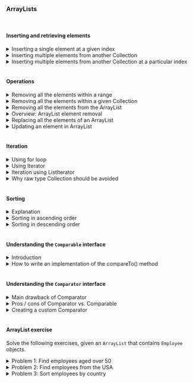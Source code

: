 ### ArrayLists

<br />

#### Inserting and retrieving elements 

<details>
<summary>Inserting a single element at a given index</summary>

`list.add(int index, E element);`

</details>


<details>
<summary>Inserting multiple elements from another Collection</summary>

`list.addAll(Collection c);`

</details>


<details>
<summary>Inserting multiple elements from another Collection at a particular index</summary>

`list.addAll(int index, Collection c);`

</details>

<br />

#### Operations

<details>
<summary>Removing all the elements within a range</summary>

This method is not defined in the `List` class.
So, it can be used only when the reference type is also `ArrayList` and not `List`.

`list.removeRange(int fromIndex, int toIndex);`

</details>


<details>
<summary>Removing all the elements within a given Collection</summary>

`list.removeAll(Collection c);`

</details>


<details>
<summary>Removing all the elements from the ArrayList</summary>

`list.clear();`

<blockquote>
We saw that <code>remove(int index)</code> removes a method at the given index and <code>remove(Object o)</code> removes the given object from the <code>ArrayList</code>.
Suppose we have an <code>ArrayList</code> that contains five elements, i.e., <code>[13, 21, 43, 2, 9]</code>.
Now, if we do <code>list.remove(2)</code>, then which overloaded method will be called?
Will <code>remove(int index)</code> be called or <code>remove(Object o)</code> be called?
<code>remove(int index)</code> will be called because we are passing a primitive to the <code>remove</code> method.
If we want to delete element **2**, we should call <code>remove(Integer.valueOf(2))</code> because elements are stored in an <code>ArrayList</code> as objects and not primitives.
</blockquote>

</details>


<details>
<summary>Overview: ArrayList element removal</summary>

```java
import java.util.ArrayList;
import java.util.List;

public class ArrayListDemo {
    public static void main(String[] args) {
        List<Integer> list = new ArrayList<>();
        list.add(10);
        list.add(20);
        list.add(30);
        list.add(40);
        list.add(50);
        list.add(60);
        list.add(70);
        list.add(80);

        System.out.println(list);

        list.remove(1);  // This will remove the element at index 1 i.e 20.
        System.out.println(list);

        list.remove(Integer.valueOf(30)); // This will remove 30 from the list
        System.out.println(list);

        list.clear(); //This will remove all the elements from the list.
        System.out.println(list);
    }
}
```

</details>


<details>
<summary>Replacing all the elements of an ArrayList</summary>

```java
import java.util.ArrayList;
import java.util.List;

public class ArrayListDemo {
	public static void main(String[] args) {
		List<String> list = new ArrayList<>();
		list.add("apple");
		list.add("banana");

		list.replaceAll((element) -> element.toUpperCase());

		System.out.println(list);
	}
}
```

</details>


<details>
<summary>Updating an element in ArrayList</summary>

`list.set(int index, E e);`

</details>

<br />

#### Iteration

<details>
<summary>Using for loop</summary>

This section is omitted for now.

</details>


<details>
<summary>Using Iterator</summary>

The `iterator()` method in `ArrayList` returns an `Iterator` type object.
The `Iterator` interface declares the below methods that help with iterating an `ArrayList`.

1. `hasNext()` - This method returns true if there are more elements in the list; otherwise, it returns false.
2. `next()` - This method returns the next element in the list. Before calling `next()`, we should always call `hasNext()` to verify that there is an element; otherwise, `NoSuchElementException` will be thrown.
3. `remove()` - This method removes the last element returned by the iterator. It can be called only once per call to the `next()` method.
4. `forEachRemaining(Consumer<? super E> action)` - This method was introduced in Java 8. It performs the given action for each remaining element until all elements have been processed or the action throws an exception. This method's benefit is that we do not need to check if there is a next element every time.

**Example**: Iterating an `ArrayList` using `Iterator`

```java
import java.util.ArrayList;
import java.util.Iterator;
import java.util.List;

public class ArrayListDemo {
	public static void main(String[] args) {
		List<Integer> list = new ArrayList<>();
		list.add(10);
		list.add(20);
		list.add(30);
		list.add(40);
		list.add(10);

		Iterator<Integer> itr = list.iterator();

		while(itr.hasNext()) {
			System.out.println(itr.next());
		}

		// Iterating using forEachRemaining() method
		System.out.println("Iterating using forEachRemaining() method");
		Iterator<Integer> newItr = list.iterator();
		newItr.forEachRemaining(element -> System.out.println(element));
	}
}
```

If we try to directly remove an element while iterating an `ArrayList` using an iterator, then `ConcurrentModificationException` will also be thrown.
We should always use the `remove()` method in the iterator to remove an element from the `ArrayList`.

The below program will fail because we are trying to delete the element from the list directly.

```java
import java.util.ArrayList;
import java.util.Iterator;
import java.util.List;

public class ArrayListDemo {
	public static void main(String[] args) {
		List<Integer> list = new ArrayList<>();
		list.add(10);
		list.add(20);
		list.add(30);
		list.add(40);
		list.add(10);

		Iterator<Integer> itr = list.iterator();
		while (itr.hasNext()) {
			int next = itr.next();
			if (next == 30) { list.remove(Integer.valueOf(30)); }
		}
	}
}
```

The code shown below is the correct way to delete an element from the list.

```java
import java.util.ArrayList;
import java.util.Iterator;
import java.util.List;

public class ArrayListDemo {
	public static void main(String[] args) {
		List<Integer> list = new ArrayList<>();
		list.add(10);
		list.add(20);
		list.add(30);
		list.add(40);
		list.add(10);

		Iterator<Integer> itr = list.iterator();
		while (itr.hasNext()) {
			int next = itr.next();
			if (next == 30) { itr.remove(); }
		}
		System.out.println(list);
	}
}
```

`ConcurrentModificationException` will also be thrown if an element is added to the `ArrayList` after the iterator is created.

```java
import java.util.ArrayList;
import java.util.Iterator;
import java.util.List;

public class ArrayListDemo {
	public static void main(String[] args) {
		List<Integer> list = new ArrayList<>();
		list.add(34);
		list.add(45);

		Iterator<Integer> itr = list.iterator();
		list.add(54);
		while (itr.hasNext()) { System.out.println(itr.next()); }
	}
}
```

</details>


<details>
<summary>Iteration using ListIterator</summary>

The `Iterator` provides very limited capabilities as we can iterate only in the forward direction and we can't update or insert an element to the list while iterating.
To overcome these problems, we can use `ListIterator`.
The `listIterator()` method returns an object of type `ListIterator` which can then be used to iterate the `ArrayList`.

Below are the methods that are available in the `ListIterator` interface.

1. `hasNext()` - This method is used to check if there is a next element in the list when the list is iterated in the forward direction.
2. `next()` - This method returns the next element in the list and advances the cursor position.
3. `hasPrevious()` - This method is used to check if there is a next element in the list when the list is iterated in the backward direction.
4. `previous()` - This method returns the previous element in the list and moves the cursor position backward.
5. `nextIndex()` - This method returns the index of the element that would be returned by a subsequent call to `next()`. It returns the list size if the list iterator is at the end of the list.
6. `previousIndex()` - This method returns the index of the element that would be returned by a subsequent call to `previous()`. It returns **-1** if the list iterator is at the beginning of the list.
7. `remove()` - This method removes the last element that was returned by `next()` or `previous()` from the list. This call can only be made once per call to `next()` or `previous()`. It can be made only if `add()` has not been called after the last call to `next()` or `previous()`.
8. `set(E e)` - This method replaces the last element returned by `next()` or `previous()` with the specified element. This call can be made only if neither `remove()` nor `add()` have been called after the last call to `next()` or `previous()`.
9. `add(E e)` - This method inserts the specified element into the list. The element is inserted immediately before the element that would be returned by `next()`, if any, and after the element that would be returned by `previous()`, if any.

The below example shows `ListIterator` working.

```java
import java.util.ArrayList;
import java.util.List;
import java.util.ListIterator;

public class ArrayListDemo {
	public static void main(String[] args) {
		List<Integer> list = new ArrayList<>();
		list.add(10);
		list.add(20);
		list.add(30);
		list.add(40);

		// Getting ListIterator
		ListIterator<Integer> listIterator = list.listIterator();

		// Traversing elements
		System.out.println("Forward Direction Iteration:");
		while (listIterator.hasNext()) {
			System.out.println("Next element is " + listIterator.next() + 
			" and next index is " + listIterator.nextIndex());
		}

		// Traversing elements, the iterator is at the end at this point
		System.out.println("Backward Direction Iteration:");
		while (listIterator.hasPrevious()) {
			System.out.println("Previous element is " + listIterator.previous() + 
			" and previous index is " + listIterator.previousIndex());
		}
	}
}
```

</details>


<details>
<summary>Why raw type Collection should be avoided</summary>

Whenever we create a `Collection`, we should provide the type of object it can hold.
This is called parameterized type `Collection`.
A raw type `Collection` does not have any type of safety, and an object of any type can be inserted into it.
In the below example, we have created a raw type `ArrayList`.
Elements of `Integer` and `String` type are added to it.
This code will compile but will fail at run-time with `ClassCastException`.
This would have been avoided if we had used parameterized type.

```java
import java.util.ArrayList;
import java.util.List;

public class ArrayListDemo {
	public static void doSomeWork(List list) {
		list.add("India");
	}

	public static void main(String[] args) {
		List list = new ArrayList<>();
		list.add(10);
		list.add(20);
		doSomeWork(list);

		Integer i = (Integer) list.get(2);
	}
}
```

</details>

<br />

#### Sorting

<details>
<summary>Explanation</summary>

In Java 8, the `sort(Comparator<? super E> c)` method was added to the `List` interface.
If we look at the implementation of the `Collections.sort()` method, then we will find that it internally calls the `sort()` method of the `List` interface.
The code is shown below:

```
public static <T extends Comparable<? super T>> void sort(List<T> list) {
    list.sort(null);
}
```

Let's see how the `sort()` method if the `List` interface sorts a list.
When the `sort()` method is called, an array containing all elements in this list is created and sorted.
After sorting the array, the list is iterated and each element is reset from the corresponding position in the array.

The elements are first copied to an array and then sorted because it takes less time to sort a _linked list_ using this approach.

</details>


<details>
<summary>Sorting in ascending order</summary>

The `Collections` class contains a `sort(List<T> list)` method, which is used to sort an `ArrayList`.
This method takes an `ArrayList` as input and sorts it in ascending order.

In the `sort(List<T> list)` method, `T` represents the type of object that is stored in the `ArrayList`.
The `Collections.sort(List<T> list)` method takes an `ArrayList` of type `T` object as input.
`T` must implement the `Comparable` interface; otherwise, the code will not compile.

```java
import java.util.ArrayList;
import java.util.Collections;
import java.util.List;

public class ArrayListSortAscendingDemo {
    
    public static void main(String[] args) {
        List<Integer> list = new ArrayList<>();
        list.add(36);
        list.add(15);
        list.add(11);
        list.add(83);
        list.add(37);
        list.add(97);
        
        Collections.sort(list);
        System.out.println("ArrayList is in ascending order: " + list);
    }
    
}
```

**Output**:

```
ArrayList is in ascending order: [11, 15, 36, 37, 83, 97]
```

There is another way to sort an `ArrayList` using **streams**, which is a feature added in Java 8.

Once a stream is created, then we can use the `sorted()` method of the **Stream** class, which returns the stream of objects in sorted order.

```java
import java.util.ArrayList;
import java.util.List;
import java.util.stream.Collectors;

public class ArrayListStreamSortAscendingDemo {

    public static void main(String[] args) {
        List<Integer> list = new ArrayList<>();
        list.add(36);
        list.add(15);
        list.add(11);
        list.add(83);
        list.add(37);
        list.add(97);

        List<Integer> sortedList = list.stream().sorted().collect(Collectors.toList());
        System.out.println("ArrayList is in ascending order: " + list);
    }

}
```

**Output**:

```
ArrayList is in ascending order: [11, 15, 36, 37, 83, 97]
```

</details>


<details>
<summary>Sorting in descending order</summary>

There is another overloaded version of the `sort()` method, i.e., `sort(List<T> list, Comparator<? super T> c)`, which takes a `List` and `Comparator` object as input.

```java
import java.util.ArrayList;
import java.util.Collections;
import java.util.List;

public class ArrayListSortDescendingDemo {
    
    public static void main(String[] args) {
        List<Integer> list = new ArrayList<>();
        list.add(36);
        list.add(15);
        list.add(11);
        list.add(83);
        list.add(37);
        list.add(97);
        
        Collections.sort(list, Collections.reverseOrder());
        System.out.println("ArrayList is in descending order: " + list);
    }
    
}
```

**Output**:

```
ArrayList is in descending order: [97, 83, 37, 36, 15, 11]
```

The `ArrayList` can be sorted in reverse order using streams by passing `Comparator.reverseOrder()` to the `sorted()` method.

```java
import java.util.ArrayList;
import java.util.Comparator;
import java.util.List;
import java.util.stream.Collectors;

public class ArrayListStreamSortDescendingDemo {

    public static void main(String[] args) {
        List<Integer> list = new ArrayList<>();
        list.add(36);
        list.add(15);
        list.add(11);
        list.add(83);
        list.add(37);
        list.add(97);

        list.stream().sorted(Comparator.reverseOrder()).collect(Collectors.toList());
        System.out.println("ArrayList is in descending order: " + list);
    }

}
```

**Output**:

```
ArrayList is in descending order: [97, 83, 37, 36, 15, 11]
```

</details>

<br />

#### Understanding the `Comparable` interface

<details>
<summary>Introduction</summary>

The `Collections.sort()` method sorts the given `List` in ascending order.
How does the `sort()` method decide which element is smaller and which one is larger?

Each numeric wrapper class (`Integer`, `Double`, or `Long`), the `String` class, and the `Date` class implements an interface called `Comparable`.
This interface contains a `compareTo(T o)` method which is used by sorting methods to srot the `Collection`.
This method returns a negative integer, zero, or a positive integer if the `this` object is less than, equal to, or greater than the object passed as an argument.

<blockquote>
If we use the <code>Collections.sort(List<T> list)</code> method to sort an <code>ArrayList</code>, then the class whose objects are stored in the <code>ArrayList</code> must implement the <code>Comparable</code> interface.
If the <code>ArrayList</code> stores an <code>Integer</code>, a <code>Long</code>, or a <code>String</code>, then we don't need to worry as these classes already implement the <code>Comparable</code> interface.
But if the <code>ArrayList</code> stores a custom class object, then that class must implement the <code>Comparable</code> interface.
</blockquote>

In the below example, we have a custom class called `Employee`.
We have stored some `Employee` objects in an `ArrayList`, and we need to sort it.
The below example will not compile as the `Employee` class does not implement the `Comparable` interface.

```java
import java.util.ArrayList;
import java.util.Collections;
import java.util.List;

class Employee {
    String name;
    int age;
    public Employee(String name, int age) {
        super();
        this.name = name;
        this.age = age;
    }
}

public class ArrayListComparableDemo {
    public static void main(String[] args) {
        List<Employee> list = new ArrayList<>();
        list.add(new Employee("Jane", 29));
        list.add(new Employee("Alex", 54));
        
        Collections.sort(list);
        System.out.println("ArrayList in ascending order: " + list);
    }
}
```

In the below example, the `Employee` class implements the `Comparable` interface.
The code will run successfully and will sort the `Employee` objects in ascending order of their age.

```java
import java.util.ArrayList;
import java.util.Collections;
import java.util.List;

class Employee implements Comparable<Employee> {
    String name;
    int age;
    public Employee(String name, int age) {
        this.name = name;
        this.age = age;
    }
    @Override
    public int compareTo(Employee employee) {
        /* 
         * Sort the employees based on age in ascending order.
         * Returns a negative integer, zero, or a positive integer according to whether the age of this Employee
         *   is less than, equal to, or greater than the specified object.
         */
        return this.age = employee.age;
    }
}

public class ArrayListComparableDemo {
    public static void main(String[] args) {
        List<Employee> list = new ArrayList<>();
        list.add(new Employee("Jane", 29));
        list.add(new Employee("Alex", 54));
        list.add(new Employee("Matt", 19));
        list.add(new Employee("Roy", 72));

        Collections.sort(list);
        for (Employee emp : list) {
            System.out.println("Employee Name: " + emp.name + ", Employee Age: " + emp.age);
        }
    }
}
```

**Output**

```
Employee Name: Jane, Employee Age: 29
Employee Name: Alex, Employee Age: 29
Employee Name: Matt, Employee Age: 29
Employee Name: Roy, Employee Age: 29
```

</details>


<details>
<summary>How to write an implementation of the compareTo() method</summary>

Let's say you have a custom class, and you need to write the implementation of the `compareTo()` method.

The first step will be to select the fields within that class where you need to sort the objects.
For example, if you have a `Vehicle` class, you might want to sort vehicles based on the year in which they were sold.

Once you have decided the field whre the sorting will be done, then the second step will be to write the implementation of the `compareTo()` method.
The `compareTo(T o)` method takes only one object as an input.
The comparison is made with the calling object.
Let's say we have two `Vehicle` class objects.

```
Vehicle v_1 = new Vehicle();
Vehicle v_2 = new Vehicle();
```

Then `v_1.compareTo(v2)` should return:

1. **-1** if the production year of `v_1` is less than the production year of `v_2`.
2. **1** if the production year of `v_1` is greater than the production year of `v_2`.
3. **0** if the production year of `v_1` is equal to the production year of `v_2`.

If we need to sort the `Vehicle` class on the basis of the year it was made, the logic will look as below:

```java
import java.util.ArrayList;
import java.util.Collections;
import java.util.List;

class Vehicle implements Comparable<Vehicle> {
    String brand;
    Integer makeYear;
    public Vehicle(String brand, Integer makeYear) {
        this.brand = brand;
        this.makeYear = makeYear;
    }
    @Override
    public int compareTo(Vehicle o) {
        /*
         * The compareTo() method of the Integer class can also be used:
         *   return this.makeYear.compareTo(o.makeYear);
         */
        return this.makeYear - o.makeYear;
    }
}

public class ArrayListComparableDemo {
    public static void main(String[] args) {
        List<Vehicle> list = new ArrayList<>();
        list.add(new Vehicle("Volkswagen", 2010));
        list.add(new Vehicle("Audi", 2009));
        list.add(new Vehicle("Ford", 2001));
        list.add(new Vehicle("BMW", 2015));

        Collections.sort(list);
        for (Vehicle vehicle1 : list) {
            System.out.println("Vehicle Brand: " + vehicle1.brand + ", Vehicle Make: " + vehicle1.makeYear);
        }
    }
}
```

**Output**

```
Vehicle Brand: Ford, Vehicle Make: 2001
Vehicle Brand: Audi, Vehicle Make: 2009
Vehicle Brand: Volkswagen, Vehicle Make: 2010
Vehicle Brand: BMW, Vehicle Make: 2015
```

If we need to sort the `Vehicle` class on the basis of the brand name, the logic will be as below:

```java
import java.util.ArrayList;
import java.util.Collections;
import java.util.List;

class Vehicle implements Comparable<Vehicle> {
    String brand;
    Integer makeYear;
    public Vehicle(String brand, Integer makeYear) {
        this.brand = brand;
        this.makeYear = makeYear;
    }
    @Override
    public int compareTo(Vehicle o) {
        /*
         * Using the compareTo() method of the String class.
         */
        return this.brand.compareTo(o.brand);
    }
}

public class ArrayListComparableDemo {
    public static void main(String[] args) {
        List<Vehicle> list = new ArrayList<>();
        list.add(new Vehicle("Volkswagen", 2010));
        list.add(new Vehicle("Audi", 2009));
        list.add(new Vehicle("Ford", 2001));
        list.add(new Vehicle("BMW", 2015));

        Collections.sort(list);
        for (Vehicle vehicle1 : list) {
            System.out.println("Vehicle Brand: " + vehicle1.brand + ", Vehicle Make: " + vehicle1.makeYear);
        }
    }
}
```

**Output**

```
Vehicle Brand: Audi, Vehicle Make: 2009
Vehicle Brand: BMW, Vehicle Make: 2015
Vehicle Brand: Ford, Vehicle Make: 2001
Vehicle Brand: Volkswagen, Vehicle Make: 2010
```

</details>

<br />

#### Understanding the `Comparator` interface

<details>
<summary>Main drawback of Comparator</summary>

One of the major drawbacks of using a `Comparable` interface is that the comparing logic becomes fixed.
For instance, if we have a `Vehicle` class, then it can be sorted either on the basis of the brand or the production year depending on the implementation of the `compareTo()` method.

</details>

<details>
<summary>Pros / cons of Comparator vs. Comparable</summary>

If we need some flexibility in sorting, we should use the `Comparator` interface instead of the `Comparable` interface.
The `Comparator` interface has a method

`compare(T o1, T o2)`

which takes two objects, `o1` and `o2` as parameters. It returns

- **-1** if `o1 < o2`
- **1** if `o1 > o2`
- **0** if `o1 == o2`

If we need to use the `Comparator` interface, then we can't use the `Collections.sort(List<T> t)` method as `T` should implement the `Comparable` interface.
There is another overloaded method

`sort(List<T> list, Comparator<? super T> c)`

that takes the list as well as a `Comparator` object as input.
It then sorts the list based on the logic provided in the `Comparator` implementation.

</details>

<details>
<summary>Creating a custom Comparator</summary>

The below code shows how to create a custom `Comparator`.
We will create two custom comparators: one for sorting by brand and one for sorting by year.

#### `BrandComparator.java`

```java
import java.util.Comparator;

class BrandComparator implements Comparator<Vehicle> {
    @Override
    public int compare(Vehicle o1, Vehicle o2) {
        return o1.brand.compareTo(o2.brand);
    }
}
```

#### `MakeYearComparator.java`

```java
import java.util.Comparator;

class MakeYearComparator implements Comparator<Vehicle> {
    @Override
    public int compare(Vehicle o1, Vehicle o2) {
        return o1.makeYear.compareTo(o2.makeYear);
    }
}
```

#### `Vehicle.java`

```java
class Vehicle {
    String brand;
    Integer makeYear;
    public Vehicle(String brand, Integer makeYear) {
        super();
        this.brand = brand;
        this.makeYear = makeYear;
    }
}
```

In the below example, we have used both the Comparators to sort on the basis of brand and production year.

#### `ArrayListComparatorDemo.java`

```java
import java.util.ArrayList;
import java.util.Collections;
import java.util.List;

public class ArrayListComparatorDemo1 {
	public static void main(String[] args) {
		List<Vehicle> list = new ArrayList<>();
		list.add(new Vehicle("Volkswagen", 2010));
		list.add(new Vehicle("Audi", 2009));
		list.add(new Vehicle("Ford", 2001));
		list.add(new Vehicle("BMW", 2015));

        System.out.println("Sorting by brand name.");
		Collections.sort(list, new BrandComparator());
		for (Vehicle vehicle : list) {
			System.out.println("Vehicle Brand: " + vehicle.brand + ", Vehicle Make: " + vehicle.makeYear);
		}
		
		System.out.println("Sorting by make year.");
		Collections.sort(list, new MakeYearComparator());
		for (Vehicle vehicle : list) {
			System.out.println("Vehicle Brand: " + vehicle.brand + ", Vehicle Make: " + vehicle.makeYear);
		}
	}
}
```

We can also use an anonymous class in the sort method instead of creating a separate class that implements Comparator. This is shown in the below example.

#### `Vehicle.java`

```java
class Vehicle {
    String brand;
    Integer makeYear;
    public Vehicle(String brand, Integer makeYear) {
        super();
        this.brand = brand;
        this.makeYear = makeYear;
    }
}
```

#### `ArrayListComparatorDemo2.java`

```java
import java.util.ArrayList;
import java.util.Collections;
import java.util.Comparator;
import java.util.List;

public class ArrayListComparatorDemo2 {
    
    public static void main(String[] args) {
        List<Vehicle> list = new ArrayList<>();
        list.add(new Vehicle("Volkswagen", 2010));
        list.add(new Vehicle("Audi", 2009));
        list.add(new Vehicle("Ford", 2001));
        list.add(new Vehicle("BMW", 2015));
        System.out.println("Sorting by brand name");
        Collections.sort(list, new Comparator<Vehicle>() {
            
            @Override
            public int compare(Vehicle o1, Vehicle o2) {
                return o1.brand.compareTo(o2.brand);
            }
        });

        for (Vehicle vehicle : list) {
            System.out.println("Vehicle Brand: " + vehicle.brand + ", Vehicle Make: " + vehicle.makeYear);
        }

        System.out.println("Sorting by make year");
        Collections.sort(list, new Comparator<Vehicle>() {
            
            @Override
            public int compare(Vehicle o1, Vehicle o2) {
                return o1.makeYear.compareTo(o2.makeYear);
            }
        });
        
        for (Vehicle vehicle : list) {
            System.out.println("Vehicle Brand: " + vehicle.brand + ", Vehicle Make: " + vehicle.makeYear);
        }
    }
    
}
```

The above code can be further simplified if we use a lambda expression instead of anonymous classes.

#### `ArrayListComparatorDemo3.java`

```java
import java.util.ArrayList;
import java.util.Collections;
import java.util.List;

public class ArrayListComparatorDemo3 {
    
    public static void main(String[] args) {
        List<Vehicle> list = new ArrayList<>();
        list.add(new Vehicle("Volkswagen", 2010));
        list.add(new Vehicle("Audi", 2009));
        list.add(new Vehicle("Ford", 2001));
        list.add(new Vehicle("BMW", 2015));
        System.out.println("Sorting by brand name");
        Collections.sort(list, (o1, o2) -> o1.brand.compareTo(o2.brand));

        for (Vehicle vehicle : list) {
            System.out.println("Vehicle Brand: " + vehicle.brand + ", Vehicle Make: " + vehicle.makeYear);
        }
    }
    
}
```

</details>

<br />

#### ArrayList exercise

Solve the following exercises, given an `ArrayList` that contains `Employee` objects.

<details>
<summary>Problem 1: Find employees aged over 50</summary>

Print the names of all employees whose agw is more than 50.

```java
import java.util.ArrayList;
import java.util.Collections;
import java.util.Iterator;
import java.util.List;

public class ArrayListExercise {

    class Employee implements Comparable<Employee> {
        String name;
        int age;
        String country;
        public Employee(String name, int age, String country) {
            this.name = name;
            this.age = age;
            this.country = country;
        }
        @Override
        public int compareTo(Employee employee) { return this.age = employee.age; }
    }
    
    public static void main(String[] args) {
        List<Employee> list = new ArrayList<>();
        list.add(new Employee("Alex", 23, "USA"));
        list.add(new Employee("Dave", 34, "India"));
        list.add(new Employee("Carl", 21, "USA"));
        list.add(new Employee("Joe", 56, "Russia"));
        list.add(new Employee("Amit", 64, "China"));
        list.add(new Employee("Ryan", 19, "Brazil"));
        
        list.stream().filter(e -> e.age > 50).map(e -> e.name).forEach(System.out::println);
    }
    
}
```

</details>


<details>
<summary>Problem 2: Find employees from the USA</summary>

Remove all the Employees from the List who reside in the USA.

```java
import java.util.ArrayList;
import java.util.Collections;
import java.util.Iterator;
import java.util.List;

public class ArrayListExercise {
    
    static class Employee implements Comparable<Employee> {
        String name;
        int age;
        String country;
        public Employee(String name, int age, String country) {
            this.name = name;
            this.age = age;
            this.country = country;
        }
        @Override
        public int compareTo(Employee employee) { return this.age = employee.age; }
    }
    
    public static void main(String[] args) {
        List<Employee> list = new ArrayList<>();
        list.add(new Employee("Alex", 23, "USA"));
        list.add(new Employee("Dave", 34, "India"));
        list.add(new Employee("Carl", 21, "USA"));
        list.add(new Employee("Joe", 56, "Russia"));
        list.add(new Employee("Amit", 64, "China"));
        list.add(new Employee("Ryan", 19, "Brazil"));

        /* Remove all the Employees from the List who reside in the USA. */
        System.out.println("Remove all the Employees from the List who reside in the USA.");
        System.out.println("-".repeat(30));
        System.out.println("List before removal:");
        list.forEach(e -> System.out.println(e.name));
        list.removeIf(e -> e.country.equalsIgnoreCase("USA"));
        System.out.println("List after removal:");
        list.forEach(e -> System.out.println(e.name));
    }
    
}
```

</details>


<details>
<summary>Problem 3: Sort employees by country</summary>

```java
import java.util.ArrayList;
import java.util.Collections;
import java.util.Iterator;
import java.util.List;

public class ArrayListExercise {
    
    static class Employee implements Comparable<Employee> {
        String name;
        int age;
        String country;
        public Employee(String name, int age, String country) {
            this.name = name;
            this.age = age;
            this.country = country;
        }
        @Override
        public int compareTo(Employee employee) { return this.age = employee.age; }
    }
    
    public static void main(String[] args) {
        List<Employee> list = new ArrayList<>();
        list.add(new Employee("Alex", 23, "USA"));
        list.add(new Employee("Dave", 34, "India"));
        list.add(new Employee("Carl", 21, "USA"));
        list.add(new Employee("Joe", 56, "Russia"));
        list.add(new Employee("Amit", 64, "China"));
        list.add(new Employee("Ryan", 19, "Brazil"));

        /* Sort all the employees by country name. */
        System.out.println("Sort all the employees by country name.");
        System.out.println("-".repeat(30));
        System.out.println("List before sorting:");
        list.forEach(System.out::println);
        list.sort(Comparator.naturalOrder());
        System.out.println("List after sorting:");
        list.forEach(System.out::println);
    }
    
}
```

</details>
